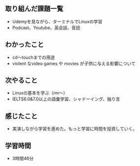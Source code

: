 ## 取り組んだ課題一覧
- Udemyを見ながら、ターミナルでLinuxの学習
- Podcast、Youtube、英会話、音読
## わかったこと
- cd〜touchまでの用途
- violent なvideo games や movies が子供に与える影響について
## 次やること
- Linuxの基本を学ぶ（rm〜）
- IELTS6.0&7.0以上の語彙学習、シャドーイング、独り言
## 感じたこと
- 実演しながら学習を進めた。もっと学習に時間を投資していく。
## 学習時間
- 3時間46分
